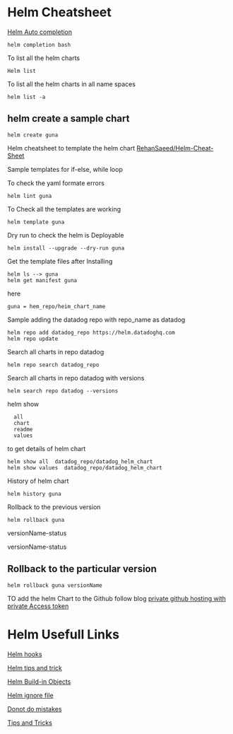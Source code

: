 # Helm Cheatsheet

[Helm Auto completion](https://helm.sh/docs/helm/helm_completion/) 
```
helm completion bash
```

To list all the helm charts 
```
Helm list
```
To list all the helm charts in all name spaces

```
helm list -a
```

## helm create a sample chart 
```
helm create guna
```

Helm cheatsheet to template the helm chart [RehanSaeed/Helm-Cheat-Sheet](https://github.com/RehanSaeed/Helm-Cheat-Sheet)


Sample templates for if-else, while loop

To check the yaml formate errors
```
helm lint guna
```

To Check all the templates are working
```
helm template guna
```

Dry run to check the helm is Deployable
```
helm install --upgrade --dry-run guna
```

Get the template files after Installing
```
helm ls --> guna
helm get manifest guna
```

here 

```
guna = hem_repo/heim_chart_name
```

Sample adding the datadog repo with repo_name as datadog
````
helm repo add datadog_repo https://helm.datadoghq.com
helm repo update
````

Search all  charts in repo datadog
```
helm repo search datadog_repo
```


Search all  charts in repo datadog with versions
```
helm search repo datadog --versions
```


helm show 
```
  all        
  chart      
  readme     
  values    
```

to get details of helm chart
```
helm show all  datadog_repo/datadog_helm_chart
helm show values  datadog_repo/datadog_helm_chart
```

History of  helm chart
```
helm history guna
```

Rollback to the previous version
```
helm rollback guna
``` 
versionName-status 

versionName-status

## Rollback to the particular version

```
helm rollback guna versionName
```

TO add the helm Chart to the Github follow blog [private github hosting with private Access token](https://blog.softwaremill.com/hosting-helm-private-repository-from-github-ff3fa940d0b7)



# Helm Usefull Links

[Helm hooks](https://helm.sh/docs/topics/charts_hooks/)

[Helm tips and trick](https://helm.sh/docs/howto/charts_tips_and_tricks/)

[Helm Build-in Objects](https://helm.sh/docs/chart_template_guide/builtin_objects/)

[Helm ignore file](helmignore)

[Donot do  mistakes](https://helm.sh/docs/chart_template_guide/yaml_techniques/)

[Tips and Tricks](https://helm.sh/docs/howto/charts_tips_and_tricks/)